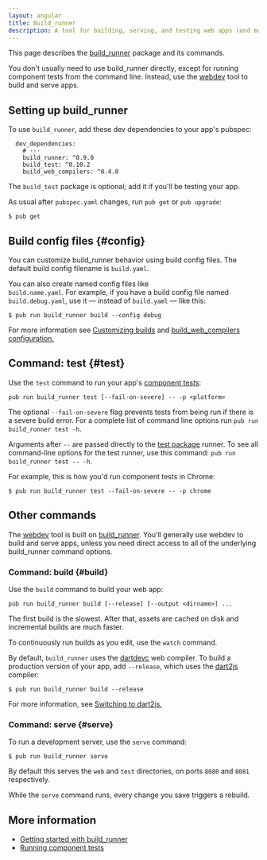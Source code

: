 ```yaml
---
layout: angular
title: Build_runner
description: A tool for building, serving, and testing web apps (and more).
---
```

<?code-excerpt path-base="examples/ng/doc"?>

This page describes the [build_runner][] package and its commands.

You don't usually need to use build_runner directly, except for running
component tests from the command line. Instead, use the [webdev][] tool to build
and serve apps.

## Setting up build_runner

To use `build_runner`, add these dev dependencies to your app's pubspec:

<?code-excerpt "quickstart/pubspec.yaml (build dependencies)" title?>
```
  dev_dependencies:
    # ···
    build_runner: ^0.9.0
    build_test: ^0.10.2
    build_web_compilers: ^0.4.0
```

The `build_test` package is optional; add it if you'll be testing your app.

As usual after `pubspec.yaml` changes, run `pub get` or `pub upgrade`:

```terminal
$ pub get
```

## Build config files {#config}

You can customize build_runner behavior using build config files. The default
build config filename is `build.yaml`.

You can also create named config files like <code> build.<i>name</i>.yaml</code>.
For example, if you have a build config file named `build.debug.yaml`, use it
&mdash; instead of `build.yaml` &mdash; like this:

```terminal
$ pub run build_runner build --config debug
```

For more information see [Customizing builds][]
and [build_web_compilers configuration.][build_web_compilers configuration]

## Command: test {#test}

Use the `test` command to run your app's [component tests][]:

```
pub run build_runner test [--fail-on-severe] -- -p <platform>
```

The optional `--fail-on-severe` flag prevents tests from being run if there is a
severe build error. For a complete list of command line options run `pub run
build_runner test -h`.

Arguments after `--` are passed directly to the [test package][] runner. To see
all command-line options for the test runner, use this command: `pub run
build_runner test -- -h`.

For example, this is how you'd run component tests in Chrome:

```terminal
$ pub run build_runner test --fail-on-severe -- -p chrome
```

## Other commands

The [webdev][] tool is built on [build_runner][]. You'll generally use webdev to
build and serve apps, unless you need direct access to all of the underlying
build_runner command options.

### Command: build {#build}

Use the `build` command to build your web app:

```
pub run build_runner build [--release] [--output <dirname>] ...
```

The first build is the slowest. After that, assets are cached on disk and
incremental builds are much faster.

To continuously run builds as you edit, use the `watch` command.

By default, `build_runner` uses the [dartdevc][] web compiler. To build a
production version of your app, add `--release`, which uses the [dart2js][]
compiler:

```terminal
$ pub run build_runner build --release
```

For more information, see [Switching to dart2js.][Switching to dart2js]

### Command: serve {#serve}

To run a development server, use the `serve` command:

```terminal
$ pub run build_runner serve
```

By default this serves the `web` and `test` directories, on ports `8080` and `8081` respectively.

While the `serve` command runs, every change you save triggers a rebuild.

## More information

- [Getting started with build_runner][]
- [Running component tests][]

[build_runner]: https://pub.dartlang.org/packages/build_runner
[build_web_compilers configuration]: https://github.com/dart-lang/build/tree/master/build_web_compilers#configuration
[component tests]: /angular/guide/testing/component
[Customizing builds]: https://github.com/dart-lang/build/blob/master/build_config/README.md
[dart2js]: /tools/dart2js
[dartdevc]: /tools/dartdevc
[Getting started with build_runner]: https://github.com/dart-lang/build/blob/master/docs/getting_started.md
[Switching to dart2js]: https://github.com/dart-lang/build/blob/master/docs/getting_started.md#switching-to-dart2js
[test package]: https://pub.dartlang.org/packages/test
[Running component tests]: /angular/guide/testing/component/running-tests
[webdev]: /tools/webdev
